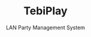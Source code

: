 ---
id: tebiplay
sort: 6
title: TebiPlay
subtitle: LAN Party Management System
description: A sophisticated Game Rating Management System for large-scale LAN Party Events
problem: For our yearly trainee team building event we needed a way to manage the game ratings and points for the different teams.
solution: TeBiMa (TebiPlay) is a sophisticated Game Rating Management System meticulously designed for this purpose.
tech: [{ name: 'NuxtJS', icon: 'logos:nuxt-icon' }, { name: 'JavaScript', icon: 'logos:javascript' }, { name: 'Flask', icon: 'simple-icons:flask' }, { name: 'Docker', icon: 'logos:docker-icon' }, { name: 'PostgreSQL', icon: 'logos:postgresql' }, { name: 'TailwindCSS', icon: 'logos:tailwindcss-icon' }]
link: https://tebiplay.de
repo: https://github.com/ZIT-P22/TebiPlay
image: /images/projects/tebiplay-preview.png
--- 